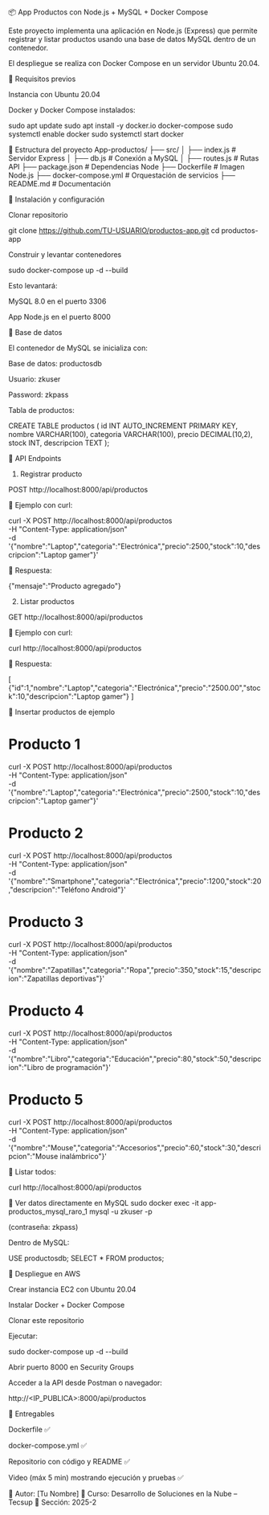 📦 App Productos con Node.js + MySQL + Docker Compose

Este proyecto implementa una aplicación en Node.js (Express) que permite registrar y listar productos usando una base de datos MySQL dentro de un contenedor.

El despliegue se realiza con Docker Compose en un servidor Ubuntu 20.04.

📌 Requisitos previos

Instancia con Ubuntu 20.04

Docker y Docker Compose instalados:

sudo apt update
sudo apt install -y docker.io docker-compose
sudo systemctl enable docker
sudo systemctl start docker

📌 Estructura del proyecto
App-productos/
 ├── src/
 │   ├── index.js        # Servidor Express
 │   ├── db.js           # Conexión a MySQL
 │   ├── routes.js       # Rutas API
 ├── package.json        # Dependencias Node
 ├── Dockerfile          # Imagen Node.js
 ├── docker-compose.yml  # Orquestación de servicios
 ├── README.md           # Documentación

📌 Instalación y configuración

Clonar repositorio

git clone https://github.com/TU-USUARIO/productos-app.git
cd productos-app


Construir y levantar contenedores

sudo docker-compose up -d --build


Esto levantará:

MySQL 8.0 en el puerto 3306

App Node.js en el puerto 8000

📌 Base de datos

El contenedor de MySQL se inicializa con:

Base de datos: productosdb

Usuario: zkuser

Password: zkpass

Tabla de productos:

CREATE TABLE productos (
  id INT AUTO_INCREMENT PRIMARY KEY,
  nombre VARCHAR(100),
  categoria VARCHAR(100),
  precio DECIMAL(10,2),
  stock INT,
  descripcion TEXT
);

📌 API Endpoints
1. Registrar producto

POST http://localhost:8000/api/productos

📌 Ejemplo con curl:

curl -X POST http://localhost:8000/api/productos \
-H "Content-Type: application/json" \
-d '{"nombre":"Laptop","categoria":"Electrónica","precio":2500,"stock":10,"descripcion":"Laptop gamer"}'


📌 Respuesta:

{"mensaje":"Producto agregado"}

2. Listar productos

GET http://localhost:8000/api/productos

📌 Ejemplo con curl:

curl http://localhost:8000/api/productos


📌 Respuesta:

[
  {"id":1,"nombre":"Laptop","categoria":"Electrónica","precio":"2500.00","stock":10,"descripcion":"Laptop gamer"}
]

📌 Insertar productos de ejemplo
# Producto 1
curl -X POST http://localhost:8000/api/productos \
-H "Content-Type: application/json" \
-d '{"nombre":"Laptop","categoria":"Electrónica","precio":2500,"stock":10,"descripcion":"Laptop gamer"}'

# Producto 2
curl -X POST http://localhost:8000/api/productos \
-H "Content-Type: application/json" \
-d '{"nombre":"Smartphone","categoria":"Electrónica","precio":1200,"stock":20,"descripcion":"Teléfono Android"}'

# Producto 3
curl -X POST http://localhost:8000/api/productos \
-H "Content-Type: application/json" \
-d '{"nombre":"Zapatillas","categoria":"Ropa","precio":350,"stock":15,"descripcion":"Zapatillas deportivas"}'

# Producto 4
curl -X POST http://localhost:8000/api/productos \
-H "Content-Type: application/json" \
-d '{"nombre":"Libro","categoria":"Educación","precio":80,"stock":50,"descripcion":"Libro de programación"}'

# Producto 5
curl -X POST http://localhost:8000/api/productos \
-H "Content-Type: application/json" \
-d '{"nombre":"Mouse","categoria":"Accesorios","precio":60,"stock":30,"descripcion":"Mouse inalámbrico"}'


📌 Listar todos:

curl http://localhost:8000/api/productos

📌 Ver datos directamente en MySQL
sudo docker exec -it app-productos_mysql_raro_1 mysql -u zkuser -p


(contraseña: zkpass)

Dentro de MySQL:

USE productosdb;
SELECT * FROM productos;

📌 Despliegue en AWS

Crear instancia EC2 con Ubuntu 20.04

Instalar Docker + Docker Compose

Clonar este repositorio

Ejecutar:

sudo docker-compose up -d --build


Abrir puerto 8000 en Security Groups

Acceder a la API desde Postman o navegador:

http://<IP_PUBLICA>:8000/api/productos

📌 Entregables

Dockerfile ✅

docker-compose.yml ✅

Repositorio con código y README ✅

Video (máx 5 min) mostrando ejecución y pruebas ✅

🔹 Autor: [Tu Nombre]
🔹 Curso: Desarrollo de Soluciones en la Nube – Tecsup
🔹 Sección: 2025-2
